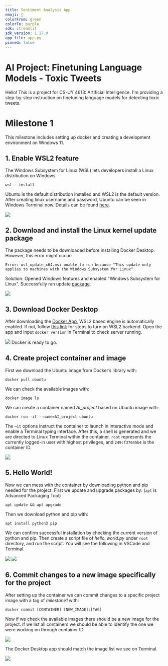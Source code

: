 ```yaml
---
title: Sentiment Analysis App
emoji: 🚀
colorFrom: green
colorTo: purple
sdk: streamlit
sdk_version: 1.17.0
app_file: app.py
pinned: false
---
```


# AI Project: Finetuning Language Models - Toxic Tweets

Hello! This is a project for CS-UY 4613: Artificial Intelligence. I'm providing a step-by-step instruction on finetuning language models for detecting toxic tweets.

# Milestone 1

This milestone includes setting up docker and creating a development environment on Windows 11.

## 1. Enable WSL2 feature

The Windows Subsystem for Linux (WSL) lets developers install a Linux distribution on Windows.

```
wsl --install 
```

Ubuntu is the default distribution installed and WSL2 is the default version. 
After creating linux username and password, Ubuntu can be seen in Windows Terminal now.
Details can be found [here](https://learn.microsoft.com/en-us/windows/wsl/install).

![](milestone1/wsl2.png)

## 2. Download and install the Linux kernel update package

The package needs to be downloaded before installing Docker Desktop. 
However, this error might occur:

`Error: wsl_update_x64.msi unable to run because "This update only applies to machines with the Windows Subsystem for Linux"`

Solution: Opened Windows features and enabled "Windows Subsystem for Linux". 
Successfully ran update [package](https://docs.microsoft.com/windows/wsl/wsl2-kernel).

![](milestone1/kernal_update_sol.png)

## 3. Download Docker Desktop

After downloading the [Docker App](https://www.docker.com/products/docker-desktop/), WSL2 based engine is automatically enabled. 
If not, follow [this link](https://docs.docker.com/desktop/windows/wsl/) for steps to turn on WSL2 backend. 
Open the app and input `docker version` in Terminal to check server running.

![](milestone1/docker_version.png)
Docker is ready to go.

## 4. Create project container and image

First we download the Ubuntu image from Docker’s library with:
```
docker pull ubuntu
```
We can check the available images with:
```
docker image ls
```
We can create a container named *AI_project* based on Ubuntu image with:
```
docker run -it --name=AI_project ubuntu
```
The `–it` options instruct the container to launch in interactive mode and enable a Terminal typing interface. 
After this, a shell is generated and we are directed to Linux Terminal within the container.
`root` represents the currently logged-in user with highest privileges, and `249cf37645b4` is the container ID.

![](milestone1/docker_create_container.png)

## 5. Hello World!

Now we can mess with the container by downloading python and pip needed for the project. 
First we update and upgrade packages by: (`apt` is Advanced Packaging Tool)
```
apt update && apt upgrade
```
Then we download python and pip with:
```
apt install python3 pip
```
We can confirm successful installation by checking the current version of python and pip.
Then create a script file of *hello_world.py* under `root` directory, and run the script.
You will see the following in VSCode and Terminal.

![](milestone1/vscode.png)
![](milestone1/hello_world.png)

## 6. Commit changes to a new image specifically for the project

After setting up the container we can commit changes to a specific project image with a tag of *milestone1* with:
```
docker commit [CONTAINER] [NEW_IMAGE]:[TAG]
```
Now if we check the available images there should be a new image for the project. If we list all containers we should be able to identify the one we were working on through container ID.

![](milestone1/commit_to_new_image.png)

The Docker Desktop app should match the image list we see on Terminal.

![](milestone1/app_image_list.png)
